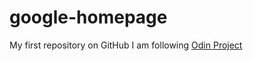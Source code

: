 # google-homepage
My first repository on GitHub
I am following [Odin Project](http://www.theodinproject.com/)